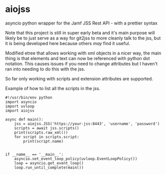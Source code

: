 # aiojss
asyncio  python wrapper for the Jamf JSS Rest API - with a prettier syntax


Note that this project is still in super early beta and it's main purpose
will likely be to just serve as a way for git2jss to more cleanly talk
to the jss, but it is being developed here because others *may* find it
useful.


Modified etree that allows working with xml objects in a nicer way,
the main thing is that elements and text can now be referenced with python
dot notation. This causes issues if you need to change attributes but
I haven't ran into needing to do this with the jss.



So far only working with scripts and extension attributes are supported.



Example of how to list all the scripts in the jss.

```
#!/usr/bin/env python
import asyncio
import uvloop
import aiojss

async def main():
    jss = aiojss.JSS('https://your-jss:8443', 'username', 'password')
    scripts = await jss.scripts()
    print(scripts.raw_xml())
    for script in scripts.script:
        print(script.name)


if __name__ == '__main__':
    asyncio.set_event_loop_policy(uvloop.EventLoopPolicy())
    loop = asyncio.get_event_loop()
    loop.run_until_complete(main())
```
